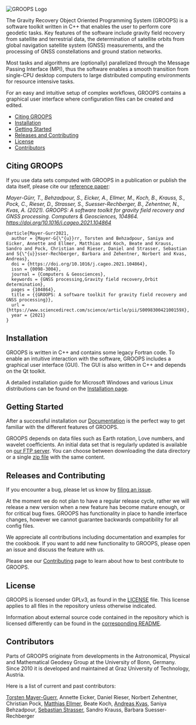 ![GROOPS Logo](https://github.com/groops-devs/groops/blob/main/docs/html/static/groops_banner.png)

The Gravity Recovery Object Oriented Programming System (GROOPS) is a software toolkit written in C++
that enables the user to perform core geodetic tasks.
Key features of the software include gravity field recovery from satellite and terrestrial data,
the determination of satellite orbits from global navigation satellite system (GNSS) measurements,
and the processing of GNSS constellations and ground station networks.

Most tasks and algorithms are (optionally) parallelized through the Message Passing Interface (MPI), thus
the software enables a smooth transition from single-CPU desktop computers to large distributed
computing environments for resource intensive tasks.

For an easy and intuitive setup of complex workflows, GROOPS contains a graphical
user interface where configuration files can be created and edited.

- [Citing GROOPS](#citing-groops)
- [Installation](#installation)
- [Getting Started](#getting-started)
- [Releases and Contributing](#releases-and-contributing)
- [License](#license)
- [Contributors](#contributors)

## Citing GROOPS

If you use data sets computed with GROOPS in a publication or publish the data itself, please cite our [reference paper](https://doi.org/10.1016/j.cageo.2021.104864):

*Mayer-Gürr, T., Behzadpour, S., Eicker, A., Ellmer, M., Koch, B., Krauss, S., Pock, C., Rieser, D., Strasser, S., Suesser-Rechberger, B., Zehentner, N.,  Kvas, A. (2021). GROOPS: A software toolkit for gravity field recovery and GNSS processing. Computers & Geosciences, 104864. https://doi.org/10.1016/j.cageo.2021.104864*


```
@article{Mayer-Gurr2021,
  author = {Mayer-G{\"{u}}rr, Torsten and Behzadpour, Saniya and Eicker, Annette and Ellmer, Matthias and Koch, Beate and Krauss, Sandro and Pock, Christian and Rieser, Daniel and Strasser, Sebastian and S{\"{u}}sser-Rechberger, Barbara and Zehentner, Norbert and Kvas, Andreas},
  doi = {https://doi.org/10.1016/j.cageo.2021.104864},
  issn = {0098-3004},
  journal = {Computers & Geosciences},
  keywords = {GNSS processing,Gravity field recovery,Orbit determination},
  pages = {104864},
  title = {{GROOPS: A software toolkit for gravity field recovery and GNSS processing}},
  url = {https://www.sciencedirect.com/science/article/pii/S009830042100159X},
  year = {2021}
}
```

## Installation

GROOPS is written in C++ and contains some legacy Fortran code.
To enable an intuitive interaction with the software, GROOPS includes a
graphical user interface (GUI).
The GUI is also written in C++ and depends on the Qt toolkit.

A detailed installation guide for Microsoft Windows and various Linux distributions can be found
on the [Installation page](https://github.com/groops-devs/groops/blob/main/INSTALL.md).

## Getting Started

After a successful installation our [Documentation](https://groops-devs.github.io/groops/html/index.html)
is the perfect way to get familiar with the different features of GROOPS.

GROOPS depends on data files such as Earth rotation, Love numbers, and wavelet coefficients.
An initial data set that is regularly updated is available on [our FTP server](https://ftp.tugraz.at/outgoing/ITSG/groops/).
You can choose between downloading the data directory or a single [zip file](https://ftp.tugraz.at/outgoing/ITSG/groops/data.zip) with the same content.

## Releases and Contributing

If you encounter a bug, please let us know by [filing an issue](https://github.com/groops-devs/groops/issues).

At the moment we do not plan to have a regular release cycle, rather we will
release a new version when a new feature has become mature enough, or for critical bug fixes.
GROOPS has functionality in place to handle interface changes, however we cannot guarantee backwards
compatibility for all config files.

We appreciate all contributions including documentation and examples for the cookbook.
If you want to add new functionality to GROOPS, please open an issue and discuss the feature with us.

Please see our [Contributing](https://github.com/groops-devs/groops/blob/main/CONTRIBUTING.md)
page to learn about how to best contribute to GROOPS.

## License

GROOPS is licensed under GPLv3, as found in the [LICENSE](https://github.com/groops-devs/groops/blob/main/LICENSE) file.
This license applies to all files in the repository unless otherwise indicated.

Information about external source code contained in the repository which is licensed differently can be found in the
[corresponding README](https://github.com/groops-devs/groops/blob/main/source/external/README.md).

## Contributors

Parts of GROOPS originate from developments in the Astronomical, Physical and Mathematical Geodesy Group
at the University of Bonn, Germany.
Since 2010 it is developed and maintained at Graz University of Technology, Austria.

Here is a list of current and past contributors:

[Torsten Mayer-Guerr](https://github.com/tmayerguerr), Annette Eicker, Daniel Rieser, Norbert Zehentner,
Christian Pock, [Matthias Ellmer](https://github.com/x49), Beate Koch, [Andreas Kvas](https://github.com/akvas), Saniya Behzadpour,
[Sebastian Strasser](https://github.com/sestras), Sandro Krauss, Barbara Suesser-Rechberger
